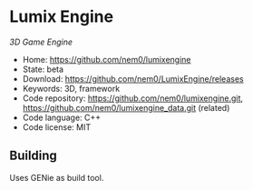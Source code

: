 # Lumix Engine

_3D Game Engine_

- Home: https://github.com/nem0/lumixengine
- State: beta
- Download: https://github.com/nem0/LumixEngine/releases
- Keywords: 3D, framework
- Code repository: https://github.com/nem0/lumixengine.git, https://github.com/nem0/lumixengine_data.git (related)
- Code language: C++
- Code license: MIT

## Building

Uses GENie as build tool.

